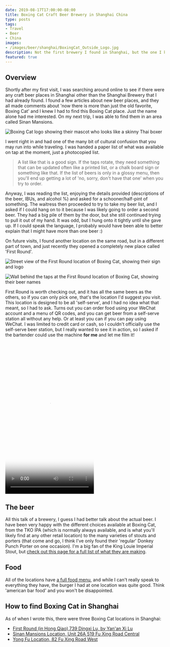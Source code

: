 ```yaml
---
date: 2019-08-17T17:00:00-08:00
title: Boxing Cat Craft Beer Brewery in Shanghai China
type: posts
tags:
- Travel
- Beer
- China
images:
- /images/beer/shanghai/BoxingCat_Outside_Logo.jpg
description: Not the first brewery I found in Shanghai, but the one I keep going back to
featured: true
---
```

## Overview

Shortly after my first visit, I was searching around online to see if there were any craft beer places in Shanghai other than the Shanghai Brewery that I had already found. I found a few articles about new beer places, and they all made comments about 'now there is more than just the old favorite, Boxing Cat' and I knew I had to find this Boxing Cat place. Just the name alone had me interested. On my next trip, I was able to find them in an area called Sinan Mansions.

![Boxing Cat logo showing their mascot who looks like a skinny Thai boxer](/images/beer/shanghai/BoxingCat_Outside_Logo.jpg)

I went right in and had one of the many bit of cultural confusion that you may run into while traveling. I was handed a paper list of what was available on tap at the moment, just a photocopied list.

> A list like that is a good sign. If the taps rotate, they need something that can be updated often like a printed list, or a chalk board sign or something like that. If the list of beers is only in a glossy menu, then you'll end up getting a lot of 'no, sorry, don't have that one' when you try to order.

Anyway, I was reading the list, enjoying the details provided (descriptions of the beer, IBUs, and alcohol %) and asked for a schooner/half-pint of something. The waitress then proceeded to try to take my beer list, and I asked if I could hang on to it because I was likely going to order a second beer. They had a big pile of them by the door, but she still continued trying to pull it out of my hand. It was odd, but I hung onto it tightly until she gave up. If I could speak the language, I probably would have been able to better explain that I might have more than one beer :)

On future visits, I found another location on the same road, but in a different part of town, and just recently they opened a completely new place called 'First Round'.

![Street view of the First Round location of Boxing Cat, showing their sign and logo](/images/beer/shanghai/firstround_outside.jpg)

![Wall behind the taps at the First Round location of Boxing Cat, showing their beer names](/images/beer/shanghai/firstround_inside.jpg)

First Round is worth checking out, and it has all the same beers as the others, so if you can only pick one, that's the location I'd suggest you visit.  This location is designed to be all 'self-serve', and I had no idea what that meant, so I had to ask. Turns out you can order food using your WeChat account and a menu of QR codes, and you can get beer from a self-serve station all without any help. Or at least you can if you can pay using WeChat. I was limited to credit card or cash, so I couldn't officially use the self-serve beer station, but I really wanted to see it in action, so I asked if the bartender could use the machine **for me** and let me film it!

<video controls poster="/images/beer/shanghai/firstround.jpg" height="480px" width="280px">
  <source src="/images/beer/shanghai/firstround.mp4" type="video/mp4">
  Your browser does not support the video tag.
</video>

## The beer

All this talk of a brewery, I guess I had better talk about the actual beer. I have been very happy with the different choices available at Boxing Cat, from the TKO IPA (which is normally always available, and is what you'll likely find at any other retail location) to the many varieties of stouts and porters (that come and go, I think I've only found their 'regular' Donkey Punch Porter on one occasion). I'm a big fan of the King Louie Imperial Stout, but [check out this page for a full list of what they are making](https://www.boxingcatbrewery.com/now-on-tap/).

## Food

All of the locations have [a full food menu](https://www.boxingcatbrewery.com/food/), and while I can't really speak to everything they have, the burger I had at one location was quite good. Think 'american bar food' and you won't be disappointed.

## How to find Boxing Cat in Shanghai

As of when I wrote this, there were three Boxing Cat locations in Shanghai:

* [First Round (in Hong Qiao),739 Dingxi Lu, by Yan'an Xi Lu](https://www.thatsmags.com/shanghai/directory/1796042/first-round)
* [Sinan Mansions Location, Unit 26A 519 Fu Xing Road Central](https://www.thatsmags.com/shanghai/directory/1391/boxing-cat-brewery-sinan-mansions)
* [Yong Fu Location, 82 Fu Xing Road West](https://www.thatsmags.com/shanghai/directory/1392/boxing-cat-brewery-fuxing-lu)
